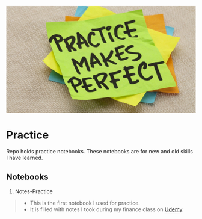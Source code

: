 ![alt text](https://github.com/PattiCakes59/Practice/blob/main/Images/practice.jpg)
# Practice
Repo holds practice notebooks. These notebooks are for new and old skills I have learned.
## Notebooks
1. Notes-Practice
 >- This is the first notebook I used for practice.
 >- It is filled with notes I took during my finance class on [Udemy](https://www.udemy.com/course/python-for-finance-investment-fundamentals-data-analytics/).
